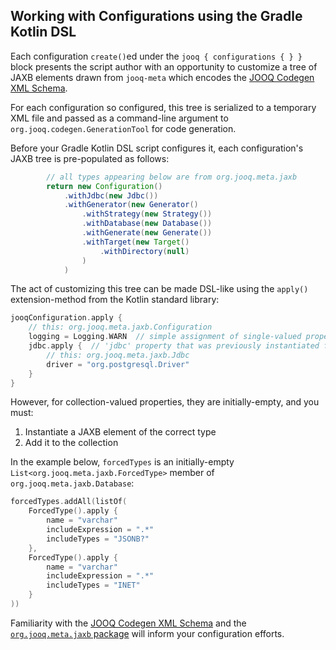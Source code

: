 ## Working with Configurations using the Gradle Kotlin DSL

Each configuration `create()`ed under the `jooq { configurations { } }` block presents the script author with an opportunity to customize a tree of JAXB elements drawn
from `jooq-meta` which encodes the [JOOQ Codegen XML Schema](https://www.jooq.org/xsd/jooq-codegen-3.16.0.xsd).

For each configuration so configured, this tree is serialized to a temporary XML file and passed as a command-line argument to `org.jooq.codegen.GenerationTool` for code
generation.

Before your Gradle Kotlin DSL script configures it, each configuration's JAXB tree is pre-populated as follows:

```groovy
        // all types appearing below are from org.jooq.meta.jaxb
        return new Configuration()
            .withJdbc(new Jdbc())
            .withGenerator(new Generator()
                .withStrategy(new Strategy())
                .withDatabase(new Database())
                .withGenerate(new Generate())
                .withTarget(new Target()
                    .withDirectory(null)
                )
            )
```

The act of customizing this tree can be made DSL-like using the `apply()` extension-method from the Kotlin standard library:

```kotlin
jooqConfiguration.apply {
    // this: org.jooq.meta.jaxb.Configuration
    logging = Logging.WARN  // simple assignment of single-valued property of o.j.m.j.Configuration
    jdbc.apply {  // 'jdbc' property that was previously instantiated for you
        // this: org.jooq.meta.jaxb.Jdbc
        driver = "org.postgresql.Driver"
    }
}
```

However, for collection-valued properties, they are initially-empty, and you must:

1. Instantiate a JAXB element of the correct type
2. Add it to the collection

In the example below, `forcedTypes` is an initially-empty `List<org.jooq.meta.jaxb.ForcedType>` member of `org.jooq.meta.jaxb.Database`:

```kotlin
forcedTypes.addAll(listOf(
    ForcedType().apply {
        name = "varchar"
        includeExpression = ".*"
        includeTypes = "JSONB?"
    },
    ForcedType().apply {
        name = "varchar"
        includeExpression = ".*"
        includeTypes = "INET"
    }
))
```

Familiarity with the [JOOQ Codegen XML Schema](https://www.jooq.org/xsd/jooq-codegen-3.16.0.xsd) and
the [`org.jooq.meta.jaxb` package](https://github.com/jOOQ/jOOQ/tree/main/jOOQ-meta/src/main/java/org/jooq/meta/jaxb)
will inform your configuration efforts.

